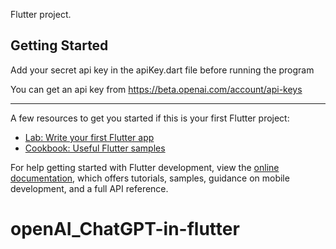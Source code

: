 Flutter project.

## Getting Started

Add your secret api key in the apiKey.dart file before running the program

You can get an api key from https://beta.openai.com/account/api-keys



***********************************************************************************

A few resources to get you started if this is your first Flutter project:

- [Lab: Write your first Flutter app](https://docs.flutter.dev/get-started/codelab)
- [Cookbook: Useful Flutter samples](https://docs.flutter.dev/cookbook)

For help getting started with Flutter development, view the
[online documentation](https://docs.flutter.dev/), which offers tutorials,
samples, guidance on mobile development, and a full API reference.
# openAI_ChatGPT-in-flutter
